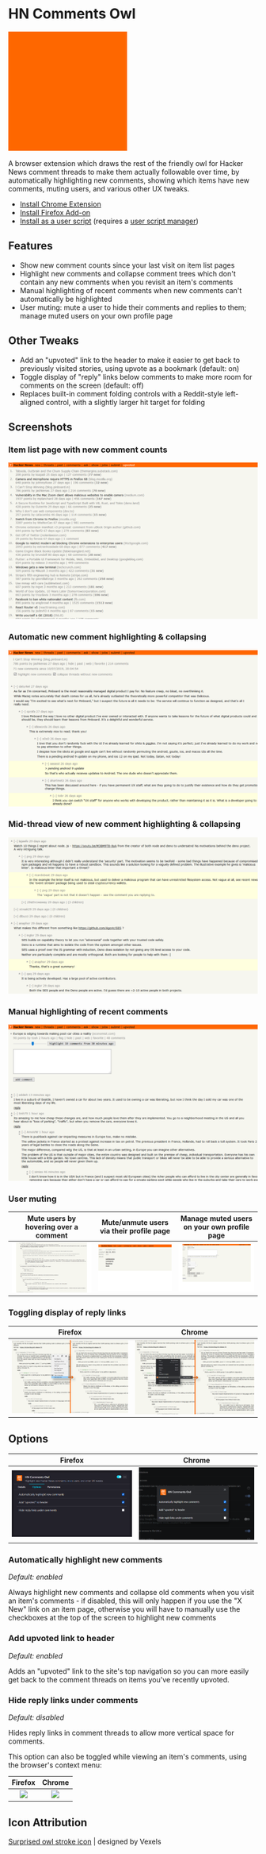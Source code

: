 # HN Comments Owl

![](icons/thumbnail.gif)

A browser extension which draws the rest of the friendly owl for Hacker News comment threads to make them actually followable over time, by automatically highlighting new comments, showing which items have new comments, muting users, and various other UX tweaks.

* [Install Chrome Extension](https://chrome.google.com/webstore/detail/hn-comments-owl/kpoggabejgbenjahggloahnnaolmfock)
* [Install Firefox Add-on](https://addons.mozilla.org/en-US/firefox/addon/hn-comments-owl/)
* [Install as a user script](https://greasyfork.org/en/scripts/18066-hn-comment-trees) (requires a [user script manager](https://greasyfork.org/en#home-step-1))

## Features

- Show new comment counts since your last visit on item list pages
- Highlight new comments and collapse comment trees which don't contain any new comments when you revisit an item's comments
- Manual highlighting of recent comments when new comments can't automatically be highlighted
- User muting: mute a user to hide their comments and replies to them; manage muted users on your own profile page

## Other Tweaks

- Add an "upvoted" link to the header to make it easier to get back to previously visited stories, using upvote as a bookmark (default: on)
- Toggle display of "reply" links below comments to make more room for comments on the screen (default: off)
- Replaces built-in comment folding controls with a Reddit-style left-aligned control, with a slightly larger hit target for folding

## Screenshots

### Item list page with new comment counts

![](screenshots/item_list.png)

### Automatic new comment highlighting & collapsing

![](screenshots/auto_highlight_new.png)

### Mid-thread view of new comment highlighting & collapsing

![](screenshots/new_comment_highlighting.png)

### Manual highlighting of recent comments

![](screenshots/highlight_past_comments.png)

### User muting

| Mute users by hovering over a comment | Mute/unmute users via their profile page | Manage muted users on your own profile page |
|:-------:|:------:|:------:|
| ![](screenshots/mute_user_comment.png) | ![](screenshots/mute_user_profile.png) | ![](screenshots/muted_users.png) |

### Toggling display of reply links

| Firefox | Chrome |
|:-------:|:------:|
| ![](screenshots/toggle_reply_links_firefox.png) | ![](screenshots/toggle_reply_links_chrome.png) |

## Options

| Firefox | Chrome |
|:-------:|:------:|
| ![](screenshots/options_firefox.png) | ![](screenshots/options_chrome.png) |

### Automatically highlight new comments

_Default: enabled_

Always highlight new comments and collapse old comments when you visit an item's comments - if disabled, this will only happen if you use the "X New" link on an item page, otherwise you will have to manually use the checkboxes at the top of the screen to highlight new comments

### Add upvoted link to header

_Default: enabled_

Adds an "upvoted" link to the site's top navigation so you can more easily get back to the comment threads on items you've recently upvoted.

### Hide reply links under comments

_Default: disabled_

Hides reply links in comment threads to allow more vertical space for comments.

This option can also be toggled while viewing an item's comments, using the browser's context menu:

| Firefox | Chrome |
|:-------:|:------:|
| ![](screenshots/toggle_reply_links_context_menu_firefox.png) | ![](screenshots/toggle_reply_links_context_menu_chrome.png) |

## Icon Attribution

[Surprised owl stroke icon](https://www.vexels.com/vectors/preview/153933/surprised-owl-stroke-icon) | designed by Vexels

